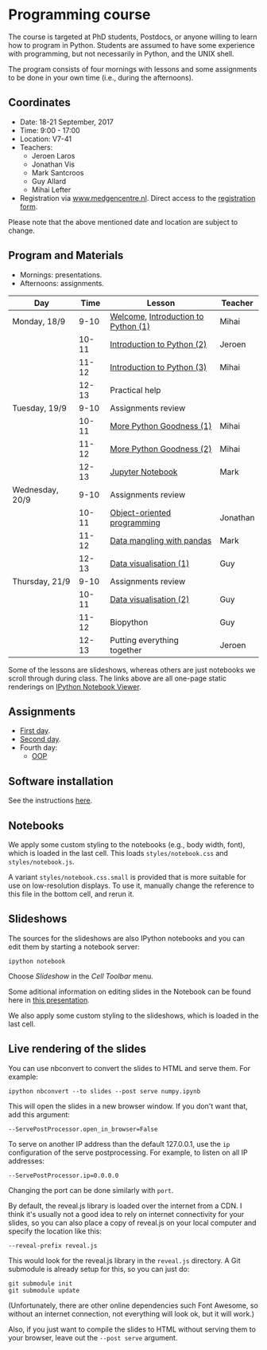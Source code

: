 Programming course
==================

The course is targeted at PhD students, Postdocs, or anyone willing to learn
how to program in Python. Students are assumed to have some experience with
programming, but not necessarily in Python, and the UNIX shell.

The program consists of four mornings with lessons and some assignments to
be done in your own time (i.e., during the afternoons).

## Coordinates

- Date: 18-21 September, 2017
- Time: 9:00 - 17:00
- Location: V7-41
- Teachers:
  - Jeroen Laros
  - Jonathan Vis
  - Mark Santcroos
  - Guy Allard
  - Mihai Lefter
- Registration via www.medgencentre.nl. Direct access to the [registration form](https://forms.lumc.nl/lumc2/PYTHONcourse).

Please note that the above mentioned date and location are subject to change.

Program and Materials
-------

- Mornings: presentations.
- Afternoons: assignments.

| Day             | Time  | Lesson                              | Teacher  | 
|-----------------|-------|------------------------------------ |----------|
| Monday, 18/9    | 9-10  | [Welcome][lesson_01], [Introduction to Python (1)][lesson_02_01] | Mihai    | 
|                 | 10-11 | [Introduction to Python (2)][lesson_02_02]          | Jeroen   |  
|                 | 11-12 | [Introduction to Python (3)][lesson_02_03]          | Mihai    | 
|                 | 12-13 | Practical help                      |          | 
| Tuesday, 19/9   | 9-10  | Assignments review                  |          |
|                 | 10-11 | [More Python Goodness (1)][lesson_03_01]            | Mihai    | 
|                 | 11-12 | [More Python Goodness (2)][lesson_03_02]            | Mihai    | 
|                 | 12-13 | [Jupyter Notebook][lesson_jpn]       | Mark     | 
| Wednesday, 20/9 | 9-10  | Assignments review                  |          | 
|                 | 10-11 | [Object-oriented programming][lesson_oop]         | Jonathan | 
|                 | 11-12 | [Data mangling with pandas][lesson_pandas]   | Mark     | 
|                 | 12-13 | [Data visualisation (1)][lesson_dv_01] | Guy      | 
| Thursday, 21/9  | 9-10  | Assignments review                  |          | 
|                 | 10-11 | [Data visualisation (2)][lesson_dv_02]          | Guy      | 
|                 | 11-12 | Biopython                           | Guy      | 
|                 | 12-13 | Putting everything together         | Jeroen   |

Some of the lessons are slideshows, whereas others are just
notebooks we scroll through during class. The links above are all one-page
static renderings on [IPython Notebook Viewer](http://nbviewer.ipython.org/).


Assignments
-------
- [First day](https://classroom.github.com/a/QU2iPYKn).
- [Second day](https://classroom.github.com/a/UbifRH_y).
- Fourth day:
  - [OOP](https://classroom.github.com/a/8BnbL9fD)


[lesson_01]: http://nbviewer.ipython.org/urls/git.lumc.nl/courses/programming-course/raw/master/introduction/01_welcome.ipynb
[lesson_02_01]: http://nbviewer.ipython.org/urls/git.lumc.nl/courses/programming-course/raw/master/introduction/02_introduction_to_python_1.ipynb
[lesson_02_02]: http://nbviewer.ipython.org/urls/git.lumc.nl/courses/programming-course/raw/master/introduction/02_introduction_to_python_2.ipynb
[lesson_02_03]: http://nbviewer.ipython.org/urls/git.lumc.nl/courses/programming-course/raw/master/introduction/02_introduction_to_python_3.ipynb
[lesson_03_01]: http://nbviewer.ipython.org/urls/git.lumc.nl/courses/programming-course/raw/master/more_python/03_more_python_goodness_1.ipynb
[lesson_03_02]: http://nbviewer.ipython.org/urls/git.lumc.nl/courses/programming-course/raw/master/more_python/03_more_python_goodness_2.ipynb
[lesson_oop]: https://git.lumc.nl/courses/programming-course/raw/master/oop/oop.pdf
[lesson_dv_01]: http://nbviewer.ipython.org/urls/git.lumc.nl/courses/programming-course/raw/master/visualization/DataVisualization1.ipynb 
[lesson_dv_02]: http://nbviewer.ipython.org/urls/git.lumc.nl/courses/programming-course/raw/master/visualization/DataVisualization2.ipynb 
[lesson_jpn]: http://nbviewer.ipython.org/urls/git.lumc.nl/courses/programming-course/raw/master/jupyter/05_jupyter.ipynb
[lesson_pandas]: http://nbviewer.ipython.org/urls/git.lumc.nl/courses/programming-course/raw/master/pandas/pandas.ipynb 

Software installation
---------------------

See the instructions [here](https://docs.anaconda.com/anaconda/install/).

Notebooks
---------

We apply some custom styling to the notebooks (e.g., body width, font), which
is loaded in the last cell. This loads `styles/notebook.css` and
`styles/notebook.js`.

A variant `styles/notebook.css.small` is provided that is more suitable for
use on low-resolution displays. To use it, manually change the reference to
this file in the bottom cell, and rerun it.


Slideshows
----------

The sources for the slideshows are also IPython notebooks and you can edit
them by starting a notebook server:

    ipython notebook

Choose *Slideshow* in the *Cell Toolbar* menu.

Some aditional information on editing slides in the Notebook can be found
here in
[this presentation](http://www.slideviper.oquanta.info/tutorial/slideshow_tutorial_slides.html).

We also apply some custom styling to the slideshows, which is loaded in the
last cell.


Live rendering of the slides
----------------------------

You can use nbconvert to convert the slides to HTML and serve them. For
example:

    ipython nbconvert --to slides --post serve numpy.ipynb

This will open the slides in a new browser window. If you don't want that, add
this argument:

    --ServePostProcessor.open_in_browser=False

To serve on another IP address than the default 127.0.0.1, use the `ip`
configuration of the serve postprocessing. For example, to listen on all IP
addresses:

    --ServePostProcessor.ip=0.0.0.0

Changing the port can be done similarly with `port`.

By default, the reveal.js library is loaded over the internet from a CDN. I
think it's usually not a good idea to rely on internet connectivity for your
slides, so you can also place a copy of reveal.js on your local computer and
specify the location like this:

    --reveal-prefix reveal.js

This would look for the reveal.js library in the `reveal.js` directory. A Git
submodule is already setup for this, so you can just do:

    git submodule init
    git submodule update

(Unfortunately, there are other online dependencies such Font Awesome, so
without an internet connection, not everything will look ok, but it will
work.)

Also, if you just want to compile the slides to HTML without serving them to
your browser, leave out the `--post serve` argument.

